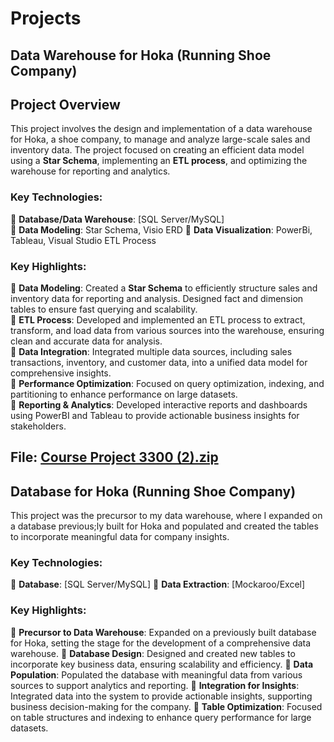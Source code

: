 # Projects


## Data Warehouse for Hoka (Running Shoe Company)

## Project Overview

This project involves the design and implementation of a data warehouse for Hoka, a shoe company, to manage and analyze large-scale sales and inventory data. The project focused on creating an efficient data model using a **Star Schema**, implementing an **ETL process**, and optimizing the warehouse for reporting and analytics.

### Key Technologies:
🔷 **Database/Data Warehouse**: [SQL Server/MySQL]   
🔷 **Data Modeling**: Star Schema, Visio ERD
🔷 **Data Visualization**: PowerBi, Tableau, Visual Studio ETL Process

### Key Highlights:
🔷 **Data Modeling**: Created a **Star Schema** to efficiently structure sales and inventory data for reporting and analysis. Designed fact and dimension tables to ensure fast querying and scalability.  
🔷 **ETL Process**: Developed and implemented an ETL process to extract, transform, and load data from various sources into the warehouse, ensuring clean and accurate data for analysis.  
🔷 **Data Integration**: Integrated multiple data sources, including sales transactions, inventory, and customer data, into a unified data model for comprehensive insights.  
🔷 **Performance Optimization**: Focused on query optimization, indexing, and partitioning to enhance performance on large datasets.  
🔷 **Reporting & Analytics**: Developed interactive reports and dashboards using PowerBI and Tableau to provide actionable business insights for stakeholders.  


## File: [Course Project 3300 (2).zip](https://github.com/user-attachments/files/19083669/Course.Project.3300.2.zip)


## Database for Hoka (Running Shoe Company)

This project was the precursor to my data warehouse, where I expanded on a database previous;ly built for Hoka and populated and created the tables to incorporate meaningful data for company insights.


### Key Technologies:
🔷 **Database**: [SQL Server/MySQL] 
🔷 **Data Extraction**: [Mockaroo/Excel] 


### Key Highlights:
🔷 **Precursor to Data Warehouse**: Expanded on a previously built database for Hoka, setting the stage for the development of a comprehensive data warehouse.
🔷 **Database Design**: Designed and created new tables to incorporate key business data, ensuring scalability and efficiency.
🔷 **Data Population**: Populated the database with meaningful data from various sources to support analytics and reporting.
🔷 **Integration for Insights**: Integrated data into the system to provide actionable insights, supporting business decision-making for the company.
🔷 **Table Optimization**: Focused on table structures and indexing to enhance query performance for large datasets.

